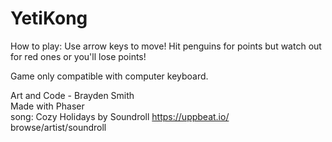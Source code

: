 # YetiKong

How to play: Use arrow keys to move! Hit penguins for points but watch out for red ones or you'll lose points!  
  
Game only compatible with computer keyboard.  
  
Art and Code - Brayden Smith  
Made with Phaser  
song: Cozy Holidays
by Soundroll
https://uppbeat.io/
browse/artist/soundroll